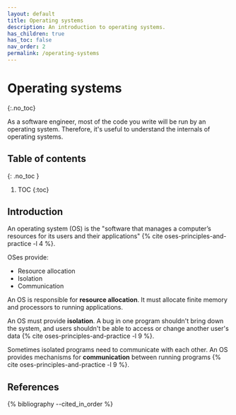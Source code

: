 ```yaml
---
layout: default
title: Operating systems
description: An introduction to operating systems.
has_children: true
has_toc: false
nav_order: 2
permalink: /operating-systems
---
```


<!-- prettier-ignore-start -->

# Operating systems
{:.no_toc}

As a software engineer, most of the code you write will be run by an operating system. Therefore, it's useful to understand the internals of operating systems.

## Table of contents
{: .no_toc }

1. TOC
{:toc}

<!-- prettier-ignore-end -->

## Introduction

An operating system (OS) is the "software that manages a computer’s resources for its users and their applications" {% cite oses-principles-and-practice -l 4 %}.

OSes provide:

- Resource allocation
- Isolation
- Communication

An OS is responsible for **resource allocation**. It must allocate finite memory and processors to running applications.

An OS must provide **isolation**. A bug in one program shouldn't bring down the system, and users shouldn't be able to access or change another user's data {% cite oses-principles-and-practice -l 9 %}.

Sometimes isolated programs need to communicate with each other. An OS provides mechanisms for **communication** between running programs {% cite oses-principles-and-practice -l 9 %}.

## References

{% bibliography --cited_in_order %}
